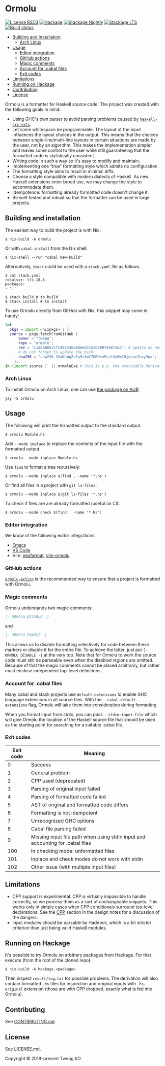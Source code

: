 # Ormolu

[![License BSD3](https://img.shields.io/badge/license-BSD3-brightgreen.svg)](http://opensource.org/licenses/BSD-3-Clause)
[![Hackage](https://img.shields.io/hackage/v/ormolu.svg?style=flat)](https://hackage.haskell.org/package/ormolu)
[![Stackage Nightly](http://stackage.org/package/ormolu/badge/nightly)](http://stackage.org/nightly/package/ormolu)
[![Stackage LTS](http://stackage.org/package/ormolu/badge/lts)](http://stackage.org/lts/package/ormolu)
[![Build status](https://badge.buildkite.com/8e3b0951f3652b77e1c422b361904136a539b0522029156354.svg?branch=master)](https://buildkite.com/tweag-1/ormolu)

* [Building and installation](#building-and-installation)
    * [Arch Linux](#arch-linux)
* [Usage](#usage)
    * [Editor integration](#editor-integration)
    * [GitHub actions](#github-actions)
    * [Magic comments](#magic-comments)
    * [Account for .cabal files](#account-for-cabal-files)
    * [Exit codes](#exit-codes)
* [Limitations](#limitations)
* [Running on Hackage](#running-on-hackage)
* [Contributing](#contributing)
* [License](#license)

Ormolu is a formatter for Haskell source code. The project was created with
the following goals in mind:

* Using GHC's own parser to avoid parsing problems caused by
  [`haskell-src-exts`][haskell-src-exts].
* Let some whitespace be programmable. The layout of the input influences
  the layout choices in the output. This means that the choices between
  single-line/multi-line layouts in certain situations are made by the user,
  not by an algorithm. This makes the implementation simpler and leaves some
  control to the user while still guaranteeing that the formatted code is
  stylistically consistent.
* Writing code in such a way so it's easy to modify and maintain.
* Implementing one “true” formatting style which admits no configuration.
* The formatting style aims to result in minimal diffs.
* Choose a style compatible with modern dialects of Haskell. As new Haskell
  extensions enter broad use, we may change the style to accommodate them.
* Idempotence: formatting already formatted code doesn't change it.
* Be well-tested and robust so that the formatter can be used in large
  projects.

## Building and installation

The easiest way to build the project is with Nix:

```console
$ nix-build -A ormolu
```

Or with `cabal-install` from the Nix shell:

```console
$ nix-shell --run "cabal new-build"
```

Alternatively, `stack` could be used with a `stack.yaml` file as follows.

```console
$ cat stack.yaml
resolver: lts-18.5
packages:
- '.'

$ stack build # to build
$ stack install # to install
```

To use Ormolu directly from GitHub with Nix, this snippet may come in handy:

```nix
let
  pkgs = import <nixpkgs> { };
  source = pkgs.fetchFromGitHub {
      owner = "tweag";
      repo = "ormolu";
      rev = "c1d8a8083cf1492545b8deed342c6399fe9873ea"; # update as necessary
      # do not forget to update the hash:
      sha256 = "sha256-3XxKuWqZnFa9s3mY7OBD+uEn/fGxPmC8jdevx7exy9o=";
    };
in (import source {  }).ormoluExe # this is e.g. the executable derivation
```

### Arch Linux

To install Ormolu on Arch Linux, one can use [the package on AUR][aur]:

```console
yay -S ormolu
```

## Usage

The following will print the formatted output to the standard output.

```console
$ ormolu Module.hs
```

Add `--mode inplace` to replace the contents of the input file with the
formatted output.

```console
$ ormolu --mode inplace Module.hs
```

Use `find` to format a tree recursively:

```console
$ ormolu --mode inplace $(find . -name '*.hs')
```

Or find all files in a project with `git ls-files`:

```console
$ ormolu --mode inplace $(git ls-files '*.hs')
```

To check if files are are already formatted (useful on CI):

```console
$ ormolu --mode check $(find . -name '*.hs')
```

### Editor integration

We know of the following editor integrations:

* [Emacs][emacs-package]
* [VS Code][vs-code-plugin]
* Vim: [neoformat][neoformat], [vim-ormolu][vim-ormolu]

### GitHub actions

[`ormolu-action`][ormolu-action] is the recommended way to ensure that a
project is formatted with Ormolu.

### Magic comments

Ormolu understands two magic comments:

```haskell
{- ORMOLU_DISABLE -}
```

and

```haskell
{- ORMOLU_ENABLE -}
```

This allows us to disable formatting selectively for code between these
markers or disable it for the entire file. To achieve the latter, just put
`{- ORMOLU_DISABLE -}` at the very top. Note that for Ormolu to work the
source code must still be parseable even when the disabled regions are
omitted. Because of that the magic comments cannot be placed arbitrarily,
but rather must enclose independent top-level definitions.

### Account for .cabal files

Many cabal and stack projects use `default-extensions` to enable GHC
language extensions in all source files. With the
`--cabal-default-extensions` flag, Ormolu will take them into consideration
during formatting.

When you format input from stdin, you can pass `--stdin-input-file` which
will give Ormolu the location of the Haskell source file that should be used
as the starting point for searching for a suitable .cabal file.

### Exit codes

Exit code | Meaning
----------|-----------------------------------------------
0         | Success
1         | General problem
2         | CPP used (deprecated)
3         | Parsing of original input failed
4         | Parsing of formatted code failed
5         | AST of original and formatted code differs
6         | Formatting is not idempotent
7         | Unrecognized GHC options
8         | Cabal file parsing failed
9         | Missing input file path when using stdin input and accounting for .cabal files
100       | In checking mode: unformatted files
101       | Inplace and check modes do not work with stdin
102       | Other issue (with multiple input files)

## Limitations

* CPP support is experimental. CPP is virtually impossible to handle
  correctly, so we process them as a sort of unchangeable snippets. This
  works only in simple cases when CPP conditionals surround top-level
  declarations. See the [CPP][design-cpp] section in the design notes for a
  discussion of the dangers.
* Input modules should be parsable by Haddock, which is a bit stricter
  criterion than just being valid Haskell modules.

## Running on Hackage

It's possible to try Ormolu on arbitrary packages from Hackage. For that
execute (from the root of the cloned repo):

```console
$ nix-build -A hackage.<package>
```

Then inspect `result/log.txt` for possible problems. The derivation will
also contain formatted `.hs` files for inspection and original inputs with
`.hs-original` extension (those are with CPP dropped, exactly what is fed
into Ormolu).

## Contributing

See [CONTRIBUTING.md][contributing].

## License

See [LICENSE.md][license].

Copyright © 2018–present Tweag I/O

[aur]: https://aur.archlinux.org/packages/ormolu
[contributing]: https://github.com/tweag/ormolu/blob/master/CONTRIBUTING.md
[design-cpp]: https://github.com/tweag/ormolu/blob/master/DESIGN.md#cpp
[emacs-package]: https://github.com/vyorkin/ormolu.el
[haskell-src-exts]: https://hackage.haskell.org/package/haskell-src-exts
[license]: https://github.com/tweag/ormolu/blob/master/LICENSE.md
[neoformat]: https://github.com/sbdchd/neoformat
[ormolu-action]: https://github.com/marketplace/actions/ormolu-action
[vim-ormolu]: https://github.com/sdiehl/vim-ormolu
[vs-code-plugin]: https://marketplace.visualstudio.com/items?itemName=sjurmillidahl.ormolu-vscode
